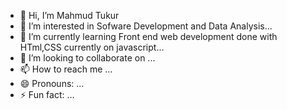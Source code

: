- 👋 Hi, I’m Mahmud Tukur
- 👀 I’m interested in Sofware Development and Data Analysis...
- 🌱 I’m currently learning Front end web development done with HTml,CSS currently on javascript...
- 💞️ I’m looking to collaborate on ...
- 📫 How to reach me ...
- 😄 Pronouns: ...
- ⚡ Fun fact: ...

<!---
Mahmoudt26/Mahmoudt26 is a ✨ special ✨ repository because its `README.md` (this file) appears on your GitHub profile.
You can click the Preview link to take a look at your changes.
--->
